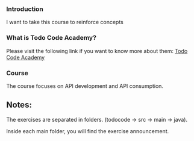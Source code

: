 ### Introduction
I want to take this course to reinforce concepts

### What is Todo Code Academy?
Please visit the following link if you want to know more about them:
[Todo Code Academy](https://todocodeacademy.com/quienes-somos)

### Course
The course focuses on API development and API consumption.

## Notes:
The exercises are separated in folders. (todocode -> src -> main -> java).

Inside each main folder, you will find the exercise announcement.
